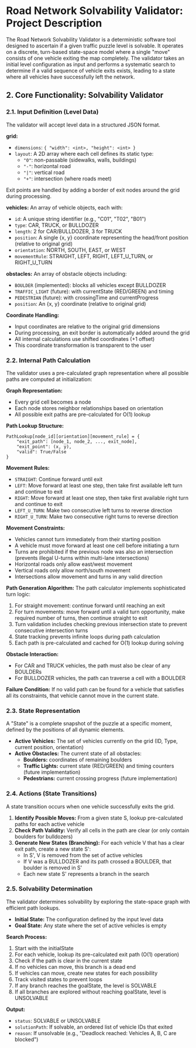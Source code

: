 # Road Network Solvability Validator: Project Description

The Road Network Solvability Validator is a deterministic software tool designed to ascertain if a given traffic puzzle level is solvable. It operates on a discrete, turn-based state-space model where a single "move" consists of one vehicle exiting the map completely. The validator takes an initial level configuration as input and performs a systematic search to determine if a valid sequence of vehicle exits exists, leading to a state where all vehicles have successfully left the network.

## 2. Core Functionality: Solvability Validator

### 2.1. Input Definition (Level Data)

The validator will accept level data in a structured JSON format.

**grid:**
- `dimensions`: `{ "width": <int>, "height": <int> }`
- `layout`: A 2D array where each cell defines its static type:
  - `"0"`: non-passable (sidewalks, walls, buildings)
  - `"-"`: horizontal road
  - `"|"`: vertical road  
  - `"+"`: intersection (where roads meet)

Exit points are handled by adding a border of exit nodes around the grid during processing.

**vehicles:** An array of vehicle objects, each with:
- `id`: A unique string identifier (e.g., "C01", "T02", "B01")
- `type`: CAR, TRUCK, or BULLDOZER
- `length`: 2 for CAR/BULLDOZER, 3 for TRUCK
- `position`: A single {x, y} coordinate representing the head/front position (relative to original grid)
- `orientation`: NORTH, SOUTH, EAST, or WEST
- `movementRule`: STRAIGHT, LEFT, RIGHT, LEFT_U_TURN, or RIGHT_U_TURN

**obstacles:** An array of obstacle objects including:
- `BOULDER` (implemented): blocks all vehicles except BULLDOZER
- `TRAFFIC_LIGHT` (future): with currentState (RED/GREEN) and timing
- `PEDESTRIAN` (future): with crossingTime and currentProgress
- `position`: An {x, y} coordinate (relative to original grid)

**Coordinate Handling:**
- Input coordinates are relative to the original grid dimensions
- During processing, an exit border is automatically added around the grid
- All internal calculations use shifted coordinates (+1 offset)
- This coordinate transformation is transparent to the user

### 2.2. Internal Path Calculation

The validator uses a pre-calculated graph representation where all possible paths are computed at initialization:

**Graph Representation:**
- Every grid cell becomes a node
- Each node stores neighbor relationships based on orientation
- All possible exit paths are pre-calculated for O(1) lookup

**Path Lookup Structure:**
```
PathLookup[node_id][orientation][movement_rule] = {
    "exit_path": [node_1, node_2, ..., exit_node],
    "exit_point": (x, y),
    "valid": True/False
}
```

**Movement Rules:**
- `STRAIGHT`: Continue forward until exit
- `LEFT`: Move forward at least one step, then take first available left turn and continue to exit
- `RIGHT`: Move forward at least one step, then take first available right turn and continue to exit
- `LEFT_U_TURN`: Make two consecutive left turns to reverse direction
- `RIGHT_U_TURN`: Make two consecutive right turns to reverse direction

**Movement Constraints:**
- Vehicles cannot turn immediately from their starting position
- A vehicle must move forward at least one cell before initiating a turn
- Turns are prohibited if the previous node was also an intersection (prevents illegal U-turns within multi-lane intersections)
- Horizontal roads only allow east/west movement
- Vertical roads only allow north/south movement
- Intersections allow movement and turns in any valid direction

**Path Generation Algorithm:**
The path calculator implements sophisticated turn logic:
1. For straight movement: continue forward until reaching an exit
2. For turn movements: move forward until a valid turn opportunity, make required number of turns, then continue straight to exit
3. Turn validation includes checking previous intersection state to prevent consecutive intersection turns
4. State tracking prevents infinite loops during path calculation
5. Each path is pre-calculated and cached for O(1) lookup during solving

**Obstacle Interaction:**
- For CAR and TRUCK vehicles, the path must also be clear of any BOULDERs
- For BULLDOZER vehicles, the path can traverse a cell with a BOULDER

**Failure Condition:** If no valid path can be found for a vehicle that satisfies all its constraints, that vehicle cannot move in the current state.

### 2.3. State Representation

A "State" is a complete snapshot of the puzzle at a specific moment, defined by the positions of all dynamic elements.

- **Active Vehicles:** The set of vehicles currently on the grid (ID, Type, current position, orientation)
- **Active Obstacles:** The current state of all obstacles:
  - **Boulders:** coordinates of remaining boulders
  - **Traffic Lights:** current state (RED/GREEN) and timing counters (future implementation)
  - **Pedestrians:** current crossing progress (future implementation)

### 2.4. Actions (State Transitions)

A state transition occurs when one vehicle successfully exits the grid.

1. **Identify Possible Moves:** From a given state S, lookup pre-calculated paths for each active vehicle
2. **Check Path Validity:** Verify all cells in the path are clear (or only contain boulders for bulldozers)
3. **Generate New States (Branching):** For each vehicle V that has a clear exit path, create a new state S':
   - In S', V is removed from the set of active vehicles
   - If V was a BULLDOZER and its path crossed a BOULDER, that boulder is removed in S'
   - Each new state S' represents a branch in the search

### 2.5. Solvability Determination

The validator determines solvability by exploring the state-space graph with efficient path lookups.

- **Initial State:** The configuration defined by the input level data
- **Goal State:** Any state where the set of active vehicles is empty

**Search Process:**
1. Start with the initialState
2. For each vehicle, lookup its pre-calculated exit path (O(1) operation)
3. Check if the path is clear in the current state
4. If no vehicles can move, this branch is a dead end
5. If vehicles can move, create new states for each possibility
6. Track visited states to prevent loops
7. If any branch reaches the goalState, the level is SOLVABLE
8. If all branches are explored without reaching goalState, level is UNSOLVABLE

**Output:**
- `status`: SOLVABLE or UNSOLVABLE
- `solutionPath`: If solvable, an ordered list of vehicle IDs that exited
- `reason`: If unsolvable (e.g., "Deadlock reached: Vehicles A, B, C are blocked")
```